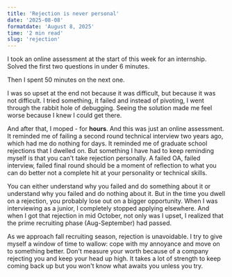 ```yaml
---
title: 'Rejection is never personal'
date: '2025-08-08'
formatdate: 'August 8, 2025'
time: '2 min read'
slug: 'rejection'
---
```


I took an online assessment at the start of this week for an internship. Solved the first two questions in under 6 minutes. 

Then I spent 50 minutes on the next one.

I was so upset at the end not because it was difficult, but because it was not difficult. I tried something, it failed and instead of pivoting, I went through the rabbit hole of debugging. Seeing the solution made me feel worse because I knew I could get there.

And after that, I moped - for **hours**. And this was just an online assessment. It reminded me of failing a second round technical interview two years ago, which had me do nothing for days. It reminded me of graduate school rejections that I dwelled on. But something I have had to keep reminding myself is that you can't take rejection personally. A failed OA, failed interview, failed final round should be a moment of reflection to what you can do better not a complete hit at your personality or technical skills. 

You can either understand why you failed and do something about it or understand why you failed and do nothing about it. But in the time you dwell on a rejection, you probably lose out on a bigger opportunity. When I was interviewing as a junior, I completely stopped applying elsewhere. And when I got that rejection in mid October, not only was I upset, I realized that the prime recruiting phase (Aug-September) had passed. 

As we approach fall recruiting season, rejection is unavoidable. I try to give myself a window of time to wallow: cope with my annoyance and move on to something better. Don't measure your worth because of a company rejecting you and keep your head up high. It takes a lot of strength to keep coming back up but you won't know what awaits you unless you try. 








